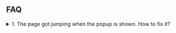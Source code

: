 ## FAQ

<details>
<summary>1. The page got jumping when the popup is shown. How to fix it?</summary>

You need to understand how `preventScroll` works in Easy Popup.
When you enable the `preventScroll` option:

1. Easy Popup adds an `ep-prevent-scroll` class to the `<body>`.
    - This sets `overflow: hidden` to prevent page scrolling.
2. Hiding the scrollbar can cause the page to shift right.
3. To prevent shifting, Easy Popup adds `padding-right` to the `<body>`.
    - The padding is equal to the scrollbar width.
4. The scrollbar width is auto-calculated by JavaScript.
    - Note: This may not be 100% accurate across all browsers/devices.

Easy Popup has a built-in function to calculate the scrollbar width automatically depending on the browser/device.
However, this may not work as expected in some cases.

For optimal results:

- Set the scrollbar width via CSS.
- Use the same value for the `scrollbarWidth` option in Easy Popup.

```css
/* custom scrollbar */
/* Works on Chrome, Edge, and Safari */
body::-webkit-scrollbar {
    width:8px;
}

body::-webkit-scrollbar-track {
    background:#ccc;
}

body::-webkit-scrollbar-thumb {
    background-color:#000;
}
```

Easy Popup options

```json
{
  "preventScroll": true,
  "scrollbarWidth": 8
}
```

Note: On touch screen, the scrollbar width is set to `0` automatically.

</details>
